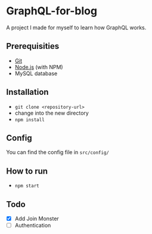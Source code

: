 # GraphQL-for-blog

A project I made for myself to learn how GraphQL works.

## Prerequisities

* [Git](http://git-scm.com/)
* [Node.js](http://nodejs.org/) (with NPM)
* MySQL database

## Installation

* `git clone <repository-url>`
* change into the new directory
* `npm install`

## Config

You can find the config file in `src/config/`

## How to run

* `npm start`

## Todo

- [x] Add Join Monster
- [ ] Authentication